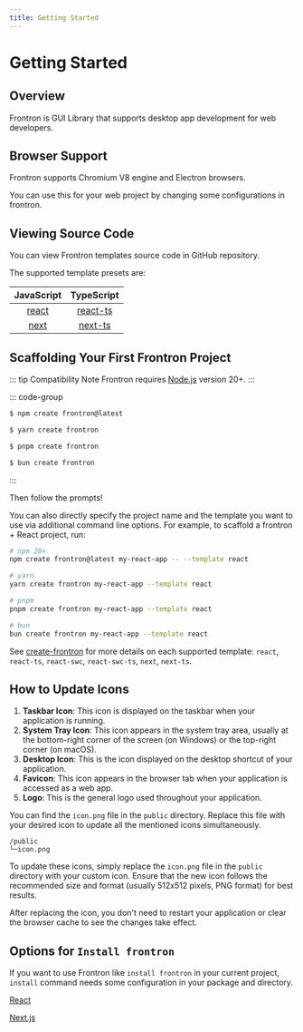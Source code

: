```yaml
---
title: Getting Started
---
```


# Getting Started

## Overview

Frontron is GUI Library that supports desktop app development for web developers.

## Browser Support

Frontron supports Chromium V8 engine and Electron browsers.

You can use this for your web project by changing some configurations in frontron.


## Viewing Source Code

You can view Frontron templates source code in GitHub repository.

The supported template presets are:

|             JavaScript              |                TypeScript                 |
| :---------------------------------: | :---------------------------------------: |
|  [react](https://github.com/andongmin94/frontron/tree/main/packages/create-frontron/template-react)    |  [react-ts](https://github.com/andongmin94/frontron/tree/main/packages/create-frontron/template-react-ts)    |
|  [next](https://github.com/andongmin94/frontron/tree/main/packages/create-frontron/template-next)|  [next-ts](https://github.com/andongmin94/frontron/tree/main/packages/create-frontron/template-next-ts)|


## Scaffolding Your First Frontron Project

::: tip Compatibility Note
Frontron requires [Node.js](https://nodejs.org/en/) version 20+.
:::

::: code-group

```bash [NPM]
$ npm create frontron@latest
```

```bash [Yarn]
$ yarn create frontron
```

```bash [PNPM]
$ pnpm create frontron
```

```bash [Bun]
$ bun create frontron
```

:::

Then follow the prompts!

You can also directly specify the project name and the template you want to use via additional command line options. For example, to scaffold a frontron + React project, run:

```bash
# npm 20+
npm create frontron@latest my-react-app -- --template react

# yarn
yarn create frontron my-react-app --template react

# pnpm
pnpm create frontron my-react-app --template react

# bun
bun create frontron my-react-app --template react
```

See [create-frontron](https://github.com/andongmin94/frontron/tree/main/packages/create-frontron) for more details on each supported template: `react`, `react-ts`, `react-swc`, `react-swc-ts`, `next`, `next-ts`.

## How to Update Icons

1. **Taskbar Icon**: This icon is displayed on the taskbar when your application is running.
2. **System Tray Icon**: This icon appears in the system tray area, usually at the bottom-right corner of the screen (on Windows) or the top-right corner (on macOS).
3. **Desktop Icon**: This is the icon displayed on the desktop shortcut of your application.
4. **Favicon**: This icon appears in the browser tab when your application is accessed as a web app.
5. **Logo**: This is the general logo used throughout your application.

You can find the `icon.png` file in the `public` directory. Replace this file with your desired icon to update all the mentioned icons simultaneously.

```
/public
└─icon.png
```

To update these icons, simply replace the `icon.png` file in the `public` directory with your custom icon. Ensure that the new icon follows the recommended size and format (usually 512x512 pixels, PNG format) for best results.

After replacing the icon, you don't need to restart your application or clear the browser cache to see the changes take effect.

## Options for `Install frontron`

If you want to use Frontron like `install frontron` in your current project, `install` command needs some configuration in your package and directory.

[React](/config/)

[Next.js](/config/next)

